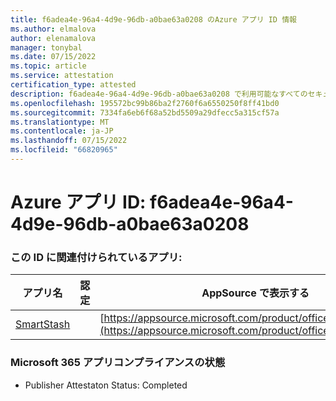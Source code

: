 ```yaml
---
title: f6adea4e-96a4-4d9e-96db-a0bae63a0208 のAzure アプリ ID 情報
ms.author: elmalova
author: elenamalova
manager: tonybal
ms.date: 07/15/2022
ms.topic: article
ms.service: attestation
certification_type: attested
description: f6adea4e-96a4-4d9e-96db-a0bae63a0208 で利用可能なすべてのセキュリティとコンプライアンス情報。
ms.openlocfilehash: 195572bc99b86ba2f2760f6a6550250f8ff41bd0
ms.sourcegitcommit: 7334fa6eb6f68a52bd5509a29dfecc5a315cf57a
ms.translationtype: MT
ms.contentlocale: ja-JP
ms.lasthandoff: 07/15/2022
ms.locfileid: "66820965"
---
```

# <a name="azure-app-id-f6adea4e-96a4-4d9e-96db-a0bae63a0208"></a>Azure アプリ ID: f6adea4e-96a4-4d9e-96db-a0bae63a0208


### <a name="apps-associated-with-this-id"></a>この ID に関連付けられているアプリ:
| **アプリ名** | **認定** | **AppSource で表示する** |
|--------------|---------------|-----------------------|
| [SmartStash](../forward/WA200004223.md) |  | [https://appsource.microsoft.com/product/office/WA200004223](https://appsource.microsoft.com/product/office/WA200004223) |

### <a name="microsoft-365-app-compliance-status"></a>Microsoft 365 アプリコンプライアンスの状態
- Publisher Attestaton Status: Completed
